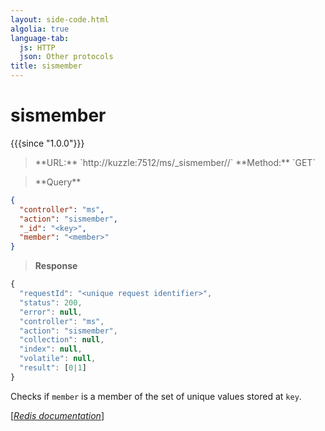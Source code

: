 ```yaml
---
layout: side-code.html
algolia: true
language-tab:
  js: HTTP
  json: Other protocols
title: sismember
---
```


# sismember

{{{since "1.0.0"}}}




<blockquote class="js">
<p>
**URL:** `http://kuzzle:7512/ms/_sismember/<key>/<member>`  
**Method:** `GET`
</p>
</blockquote>

<blockquote class="json">
<p>
**Query**
</p>
</blockquote>


```json
{
  "controller": "ms",
  "action": "sismember",
  "_id": "<key>",
  "member": "<member>"
}
```

>**Response**

```javascript
{
  "requestId": "<unique request identifier>",
  "status": 200,
  "error": null,
  "controller": "ms",
  "action": "sismember",
  "collection": null,
  "index": null,
  "volatile": null,
  "result": [0|1]
}
```

Checks if `member` is a member of the set of unique values stored at `key`.

[[_Redis documentation_]](https://redis.io/commands/sismember)
